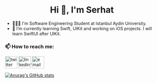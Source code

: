 <h1 align="center">Hi 👋, I'm Serhat</h1> 

- 👨🏻‍🎓 I'm Software Engineering Student at Istanbul Aydin University. 
- 🌱 I’m currently learning Swift, UIKit and working on iOS projects. I will learn SwiftUI after UIKit.
<h3>📫 How to reach me:</h3>

<p align="left">
		<a href="https://www.twitter.com/sreaht/" target="_blank">
		<img align="center" src="https://upload.wikimedia.org/wikipedia/commons/4/4f/Twitter-logo.svg" alt="twitter" height="40" width="40" />
	</a>
    <a href="https://www.linkedin.com/in/serhatkildaci/" target="_blank">
		<img align="center" src="https://upload.wikimedia.org/wikipedia/commons/c/c9/Linkedin.svg" alt="linkedin" height="40" width="40" />
	</a>
	<a href="mailto:kildaciserhat0@gmail.com" target="_blank">
		<img align="center" src="https://upload.wikimedia.org/wikipedia/commons/7/7e/Gmail_icon_%282020%29.svg" alt="email" height="40" width="40" />
	</a>
</p>

[![Anurag's GitHub stats](https://github-readme-stats.vercel.app/api?username=serhatkildaci)](https://github.com/anuraghazra/github-readme-stats)
